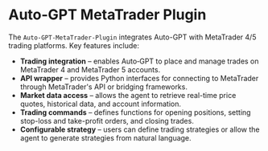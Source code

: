 # Auto-GPT MetaTrader Plugin

The `Auto-GPT-MetaTrader-Plugin` integrates Auto-GPT with MetaTrader 4/5 trading platforms. Key features include:

- **Trading integration** – enables Auto‑GPT to place and manage trades on MetaTrader 4 and MetaTrader 5 accounts.
- **API wrapper** – provides Python interfaces for connecting to MetaTrader through MetaTrader's API or bridging frameworks.
- **Market data access** – allows the agent to retrieve real-time price quotes, historical data, and account information.
- **Trading commands** – defines functions for opening positions, setting stop-loss and take-profit orders, and closing trades.
- **Configurable strategy** – users can define trading strategies or allow the agent to generate strategies from natural language.
